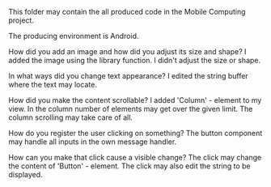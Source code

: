 This folder may contain the all produced code
in the Mobile Computing project.

The producing environment is Android.

How did you add an image and how did you adjust its size and shape?
I added the image using the library function. I didn't adjust the size or shape.

In what ways did you change text appearance?
I edited the string buffer where the text may locate.

How did you make the content scrollable?
I added 'Column' - element to my view. In the column
number of elements may get over the given limit. The column
scrolling may take care of all.

How do you register the user clicking on something?
The button component may handle all inputs in the own message handler.

How can you make that click cause a visible change?
The click may change the content of 'Button' - element.
The click may also edit the string to be displayed.
